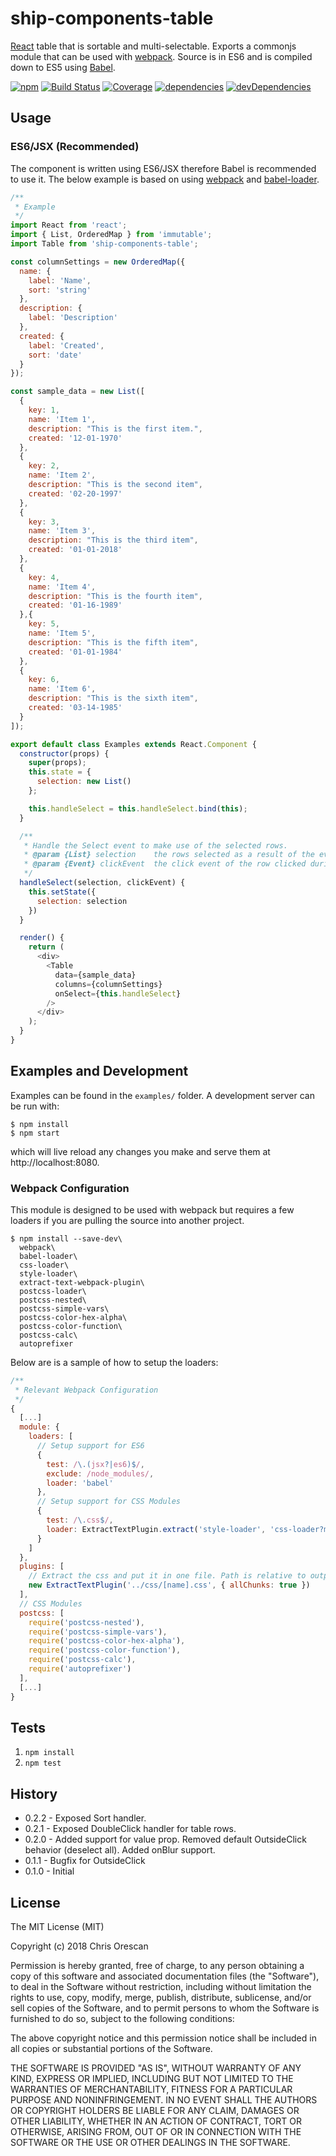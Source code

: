 # ship-components-table
[React](http://facebook.github.io/react/) table that is sortable and multi-selectable. Exports a commonjs module that can be used with [webpack](http://webpack.github.io/). Source is in ES6 and is compiled down to ES5 using [Babel](https://babeljs.io/).

[![npm](https://img.shields.io/npm/v/ship-components-table.svg)](https://www.npmjs.com/package/ship-components-table)
[![Build Status](http://img.shields.io/travis/ship-components/ship-components-table/master.svg?style=flat)](https://travis-ci.org/ship-components/ship-components-table)
[![Coverage](http://img.shields.io/coveralls/ship-components/ship-components-table.svg?style=flat)](https://coveralls.io/github/ship-components/ship-components-table)
[![dependencies](https://img.shields.io/david/ship-components/ship-components-table.svg?style=flat)](https://david-dm.org/ship-components/ship-components-table)
[![devDependencies](https://img.shields.io/david/dev/ship-components/ship-components-table.svg?style=flat)](https://david-dm.org/ship-components/ship-components-table?type=dev)

## Usage

### ES6/JSX (Recommended)
The component is written using ES6/JSX therefore Babel is recommended to use it. The below example is based on using [webpack](http://webpack.github.io/) and [babel-loader](https://github.com/babel/babel-loader).
```js
/**
 * Example
 */
import React from 'react';
import { List, OrderedMap } from 'immutable';
import Table from 'ship-components-table';

const columnSettings = new OrderedMap({
  name: {
    label: 'Name',
    sort: 'string'
  },
  description: {
    label: 'Description'
  },
  created: {
    label: 'Created',
    sort: 'date'
  }
});

const sample_data = new List([
  {
    key: 1,
    name: 'Item 1',
    description: "This is the first item.",
    created: '12-01-1970'
  },
  {
    key: 2,
    name: 'Item 2',
    description: "This is the second item",
    created: '02-20-1997'
  },
  {
    key: 3,
    name: 'Item 3',
    description: "This is the third item",
    created: '01-01-2018'
  },
  {
    key: 4,
    name: 'Item 4',
    description: "This is the fourth item",
    created: '01-16-1989'
  },{
    key: 5,
    name: 'Item 5',
    description: "This is the fifth item",
    created: '01-01-1984'
  },
  {
    key: 6,
    name: 'Item 6',
    description: "This is the sixth item",
    created: '03-14-1985'
  }
]);

export default class Examples extends React.Component {
  constructor(props) {
    super(props);
    this.state = {
      selection: new List()
    };

    this.handleSelect = this.handleSelect.bind(this);
  }

  /**
   * Handle the Select event to make use of the selected rows.
   * @param {List} selection    the rows selected as a result of the event.
   * @param {Event} clickEvent  the click event of the row clicked during the selection.
   */
  handleSelect(selection, clickEvent) {
    this.setState({
      selection: selection
    })
  }

  render() {
    return (
      <div>
        <Table
          data={sample_data}
          columns={columnSettings}
          onSelect={this.handleSelect}
        />        
      </div>
    );
  }
}
```

## Examples and Development
Examples can be found in the `examples/` folder. A development server can be run with:

```shell
$ npm install
$ npm start
```

which will live reload any changes you make and serve them at http://localhost:8080.

### Webpack Configuration
This module is designed to be used with webpack but requires a few loaders if you are pulling the source into another project.

```shell
$ npm install --save-dev\
  webpack\
  babel-loader\
  css-loader\
  style-loader\
  extract-text-webpack-plugin\
  postcss-loader\
  postcss-nested\
  postcss-simple-vars\
  postcss-color-hex-alpha\
  postcss-color-function\
  postcss-calc\
  autoprefixer
```

Below are is a sample of how to setup the loaders:

```js
/**
 * Relevant Webpack Configuration
 */
{
  [...]
  module: {
    loaders: [
      // Setup support for ES6
      {
        test: /\.(jsx?|es6)$/,
        exclude: /node_modules/,
        loader: 'babel'
      },
      // Setup support for CSS Modules
      {
        test: /\.css$/,
        loader: ExtractTextPlugin.extract('style-loader', 'css-loader?modules&importLoaders=1&localIdentName=[name]__[local]___[hash:base64:5]!postcss-loader')
      }
    ]
  },
  plugins: [
    // Extract the css and put it in one file. Path is relative to output path
    new ExtractTextPlugin('../css/[name].css', { allChunks: true })
  ],
  // CSS Modules
  postcss: [
    require('postcss-nested'),
    require('postcss-simple-vars'),
    require('postcss-color-hex-alpha'),
    require('postcss-color-function'),
    require('postcss-calc'),
    require('autoprefixer')
  ],
  [...]
}
```

## Tests
1. `npm install`
2. `npm test`

## History
* 0.2.2 - Exposed Sort handler.
* 0.2.1 - Exposed DoubleClick handler for table rows.
* 0.2.0 - Added support for value prop. Removed default OutsideClick behavior (deselect all). Added onBlur support.
* 0.1.1 - Bugfix for OutsideClick
* 0.1.0 - Initial

## License
The MIT License (MIT)

Copyright (c) 2018 Chris Orescan

Permission is hereby granted, free of charge, to any person obtaining a copy
of this software and associated documentation files (the "Software"), to deal
in the Software without restriction, including without limitation the rights
to use, copy, modify, merge, publish, distribute, sublicense, and/or sell
copies of the Software, and to permit persons to whom the Software is
furnished to do so, subject to the following conditions:

The above copyright notice and this permission notice shall be included in all
copies or substantial portions of the Software.

THE SOFTWARE IS PROVIDED "AS IS", WITHOUT WARRANTY OF ANY KIND, EXPRESS OR
IMPLIED, INCLUDING BUT NOT LIMITED TO THE WARRANTIES OF MERCHANTABILITY,
FITNESS FOR A PARTICULAR PURPOSE AND NONINFRINGEMENT. IN NO EVENT SHALL THE
AUTHORS OR COPYRIGHT HOLDERS BE LIABLE FOR ANY CLAIM, DAMAGES OR OTHER
LIABILITY, WHETHER IN AN ACTION OF CONTRACT, TORT OR OTHERWISE, ARISING FROM,
OUT OF OR IN CONNECTION WITH THE SOFTWARE OR THE USE OR OTHER DEALINGS IN THE
SOFTWARE.
